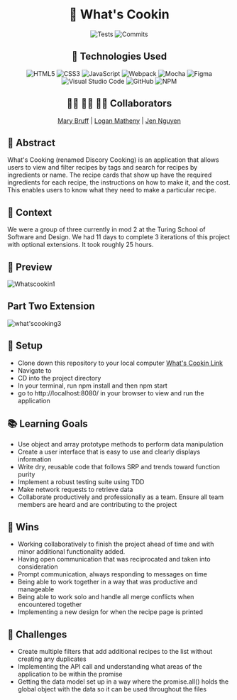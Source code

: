 <div align="center">
  
# 🥣 What's Cookin 
![Tests](https://badgen.net/badge/tests/passing/green?icon=github)
![Commits](https://badgen.net/github/last-commit/MaryBruff/whats-cookin?icon=github)

## 💾 Technologies Used
![HTML5](https://img.shields.io/badge/html5-%23E34F26.svg?style=for-the-badge&logo=html5&logoColor=white)
![CSS3](https://img.shields.io/badge/css3-%231572B6.svg?style=for-the-badge&logo=css3&logoColor=white)
![JavaScript](https://img.shields.io/badge/javascript-%23323330.svg?style=for-the-badge&logo=javascript&logoColor=%23F7DF1E)
![Webpack](https://img.shields.io/badge/webpack-%238DD6F9.svg?style=for-the-badge&logo=webpack&logoColor=black)
![Mocha](https://img.shields.io/badge/-mocha-%238D6748?style=for-the-badge&logo=mocha&logoColor=white)
![Figma](https://img.shields.io/badge/figma-%23F24E1E.svg?style=for-the-badge&logo=figma&logoColor=white)
![Visual Studio Code](https://img.shields.io/badge/Visual%20Studio%20Code-0078d7.svg?style=for-the-badge&logo=visual-studio-code&logoColor=white)
![GitHub](https://img.shields.io/badge/github-%23121011.svg?style=for-the-badge&logo=github&logoColor=white)
![NPM](https://img.shields.io/badge/NPM-%23CB3837.svg?style=for-the-badge&logo=npm&logoColor=white)

## 👩‍💻 👨‍💻 👩‍💻 Collaborators
[Mary Bruff](https://github.com/MaryBruff)  | 
[Logan Matheny](https://github.com/loganpaulmatheny)  | 
[Jen Nguyen](https://github.com/Jnguyen615)

</div>

## 💭 Abstract
What's Cooking (renamed Discory Cooking) is an application that allows users to view and filter recipes by tags and search for recipes by ingredients or name. The recipe cards that show up have the required ingredients for each recipe, the instructions on how to make it, and the cost. This enables users to know what they need to make a particular recipe. 

## 📝  Context
We were a group of three currently in mod 2 at the Turing School of Software and Design. We had 11 days to complete 3 iterations of this project with optional extensions. It took roughly 25 hours. 

## 🎥 Preview 

![Whatscookin1](https://github.com/turingschool-examples/hang-in-there-boilerplate/assets/119434450/88661d25-16db-44e5-ada4-3bdab1194e39)

## Part Two Extension
![what'scooking3](https://media.giphy.com/media/v1.Y2lkPTc5MGI3NjExNXlmY3Q2a2k3c2puYjVncmN5Z3Z0dTMxMXJvcm91czFmdDFzNnNwdCZlcD12MV9pbnRlcm5hbF9naWZfYnlfaWQmY3Q9Zw/Oih9bV8dnqdukMiEOG/giphy.gif)

## 🔧  Setup
- Clone down this repository to your local computer [What's Cookin Link](https://github.com/Jnguyen615/whats-cookin)
- Navigate to 
- CD into the project directory
- In your terminal, run npm install and then npm start
- go to http://localhost:8080/ in your browser to view and run the application

## 📚 Learning Goals
- Use object and array prototype methods to perform data manipulation
- Create a user interface that is easy to use and clearly displays information 
- Write dry, reusable code that follows SRP and trends toward function purity
- Implement a robust testing suite using TDD
- Make network requests to retrieve data 
- Collaborate productively and professionally as a team. Ensure all team members are heard and are contributing to the project


## 🥇 Wins

- Working collaboratively to finish the project ahead of time and with minor additional functionality added. 
- Having open communication that was reciprocated and taken into consideration 
- Prompt communication, always responding to messages on time
- Being able to work together in a way that was productive and manageable 
- Being able to work solo and handle all merge conflicts when encountered together
- Implementing a new design for when the recipe page is printed

## 🚧 Challenges
- Create multiple filters that add additional recipes to the list without creating any duplicates
- Implementing the API call and understanding what areas of the application to be within the promise 
- Getting the data model set up in a way where the promise.all() holds the global object with the data so it can be used throughout the files 


